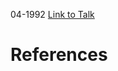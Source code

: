 

04-1992
[Link to Talk](https://www.churchofjesuschrist.org/study/general-conference/1992/04/sunday-morning-session?lang=eng)



# References
